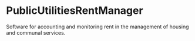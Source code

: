 # PublicUtilitiesRentManager
Software for accounting and monitoring rent in the management of housing and communal services.
